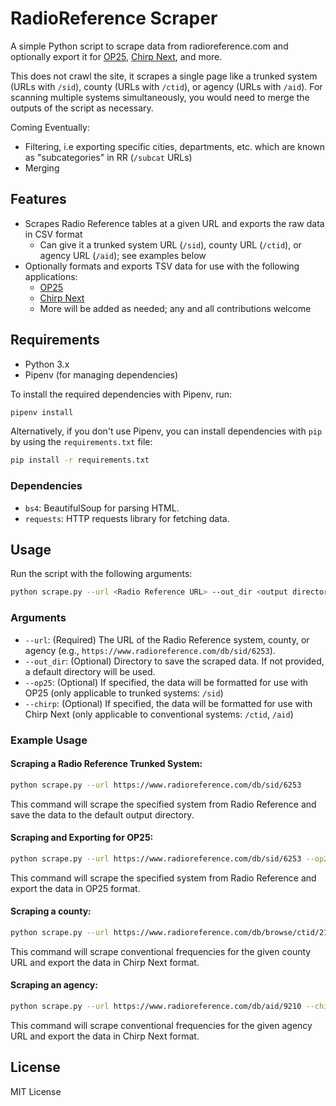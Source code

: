 
# RadioReference Scraper

A simple Python script to scrape data from radioreference.com and optionally export it for [OP25](https://github.com/boatbod/op25), [Chirp Next](https://chirpmyradio.com/projects/chirp/wiki/ChirpNextBuild), and more.

This does not crawl the site, it scrapes a single page like a trunked system (URLs with `/sid`), county (URLs with `/ctid`), or agency (URLs with `/aid`). For scanning multiple systems simultaneously, you would need to merge the outputs of the script as necessary.

Coming Eventually:
- Filtering, i.e exporting specific cities, departments, etc. which are known as "subcategories" in RR (`/subcat` URLs)
- Merging

## Features

- Scrapes Radio Reference tables at a given URL and exports the raw data in CSV format
  - Can give it a trunked system URL (`/sid`), county URL (`/ctid`), or agency URL (`/aid`); see examples below
- Optionally formats and exports TSV data for use with the following applications:
  - [OP25](https://github.com/boatbod/op25)
  - [Chirp Next](https://chirpmyradio.com/projects/chirp/wiki/ChirpNextBuild)
  - More will be added as needed; any and all contributions welcome

## Requirements

- Python 3.x
- Pipenv (for managing dependencies)

To install the required dependencies with Pipenv, run:

```bash
pipenv install
```

Alternatively, if you don't use Pipenv, you can install dependencies with `pip` by using the `requirements.txt` file:

```bash
pip install -r requirements.txt
```

### Dependencies

- `bs4`: BeautifulSoup for parsing HTML.
- `requests`: HTTP requests library for fetching data.

## Usage

Run the script with the following arguments:

```bash
python scrape.py --url <Radio Reference URL> --out_dir <output directory> [--op25]
```

### Arguments

- `--url`: (Required) The URL of the Radio Reference system, county, or agency (e.g., `https://www.radioreference.com/db/sid/6253`).
- `--out_dir`: (Optional) Directory to save the scraped data. If not provided, a default directory will be used.
- `--op25`: (Optional) If specified, the data will be formatted for use with OP25 (only applicable to trunked systems: `/sid`)
- `--chirp`: (Optional) If specified, the data will be formatted for use with Chirp Next (only applicable to conventional systems: `/ctid`, `/aid`)

### Example Usage

#### Scraping a Radio Reference Trunked System:

```bash
python scrape.py --url https://www.radioreference.com/db/sid/6253
```

This command will scrape the specified system from Radio Reference and save the data to the default output directory.

#### Scraping and Exporting for OP25:

```bash
python scrape.py --url https://www.radioreference.com/db/sid/6253 --op25
```

This command will scrape the specified system from Radio Reference and export the data in OP25 format.

#### Scraping a county:

```bash
python scrape.py --url https://www.radioreference.com/db/browse/ctid/211  --chirp
```

This command will scrape conventional frequencies for the given county URL and export the data in Chirp Next format.

#### Scraping an agency:

```bash
python scrape.py --url https://www.radioreference.com/db/aid/9210 --chirp
```

This command will scrape conventional frequencies for the given agency URL and export the data in Chirp Next format.

## License

MIT License
